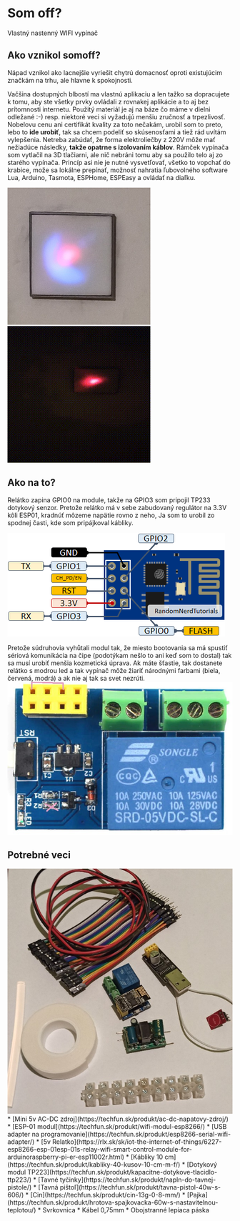 # Som off?
Vlastný nastenný WIFI vypínač

## Ako vznikol somoff?
Nápad vznikol ako lacnejšie vyriešit chytrú domacnosť oproti existujúcim značkám na trhu, ale hlavne k spokojnosti.

Vačšina dostupných blbostí ma vlastnú aplikaciu a len tažko sa dopracujete k tomu, aby ste všetky prvky ovládali z rovnakej aplikácie a to aj bez prítomnosti internetu. Použitý materiál je aj na báze čo máme v dielni odležané :-) resp. niektoré veci si vyžadujú menšiu zručnosť a trpezlivosť. Nobelovu cenu ani certifikát kvality za toto nečakám, urobil som to preto, lebo to **ide urobiť**, tak sa chcem podeliť so skúsenosťami a tiež rád uvítám vylepšenia. Netreba zabúdať, že forma elektroliečby z 220V môže mať nežiadúce následky, **takže opatrne s izolovaním káblov**. Rámček vypínača som vytlačil na 3D tlačiarni, ale nič nebráni tomu aby sa použilo telo aj zo starého vypínača. Princíp asi nie je nutné vysvetľovať, všetko to vopchať do krabice, može sa lokálne prepínať, možnosť nahratia ľubovolného software Lua, Arduino, Tasmota, ESPHome, ESPEasy a ovládať na diaľku.

<img src="https://github.com/rpisoft/somoff/blob/main/images/somoff.jpg" alt="Vypinac" width="320"/><img src="https://github.com/rpisoft/somoff/blob/main/images/1610343015971.gif" alt="Vypinac" width="320" height="306"/>

## Ako na to?
Relátko zapina GPIO0 na module, takže na GPIO3 som pripojil TP233 dotykový senzor. Pretože relátko má v sebe zabudovaný regulátor na 3.3V kôli ESP01, kradnúť môzeme napätie rovno z neho, Ja som to urobil zo spodnej časti, kde som pripájkoval kábliky.

![ESP 01](https://github.com/rpisoft/somoff/blob/main/images/ESP-01-ESP8266-pinout-gpio-pin.png)

Pretože súdruhovia vyhůtali modul tak, že miesto bootovania sa má spustiť sériová komunikácia na čipe (podotýkam nešlo to ani keď som to dostal) tak sa musí urobiť menšia kozmetická úprava. Ak máte šťastie, tak dostanete relátko s modrou led a tak vypínač môže žiariť národnými farbami (biela, červená, modrá) a ak nie aj tak sa svet nezrúti.
<img src="https://github.com/rpisoft/somoff/blob/main/images/fix5relay1.0.jpg" alt="Relatko"/> 

## Potrebné veci
<img src="https://github.com/rpisoft/somoff/blob/main/images/need2.jpg" alt="Elektronika" />
* [Mini 5v AC-DC zdroj](https://techfun.sk/produkt/ac-dc-napatovy-zdroj/)
* [ESP-01 modul](https://techfun.sk/produkt/wifi-modul-esp8266/)
* [USB adapter na programovanie](https://techfun.sk/produkt/esp8266-serial-wifi-adapter/)
* [5v Relatko](https://rlx.sk/sk/iot-the-internet-of-things/6227-esp8266-esp-01esp-01s-relay-wifi-smart-control-module-for-arduinoraspberry-pi-er-esp11002r.html)
* [Kábliky 10 cm](https://techfun.sk/produkt/kabliky-40-kusov-10-cm-m-f/)
* [Dotykový modul TP223](https://techfun.sk/produkt/kapacitne-dotykove-tlacidlo-ttp223/)
* [Tavné tyčinky](https://techfun.sk/produkt/napln-do-tavnej-pistole/)
* [Tavná pištoľ](https://techfun.sk/produkt/tavna-pistol-40w-s-606/)
* [Cin](https://techfun.sk/produkt/cin-13g-0-8-mm/)
* [Pajka](https://techfun.sk/produkt/hrotova-spajkovacka-60w-s-nastavitelnou-teplotou/)
* Svrkovnica
* Kábel 0,75mm
* Obojstranné lepiaca páska



